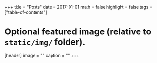 +++
title = "Posts"
date = 2017-01-01
math = false
highlight = false
tags = ["table-of-contents"]

# Optional featured image (relative to `static/img/` folder).
[header]
image = ""
caption = ""
+++
